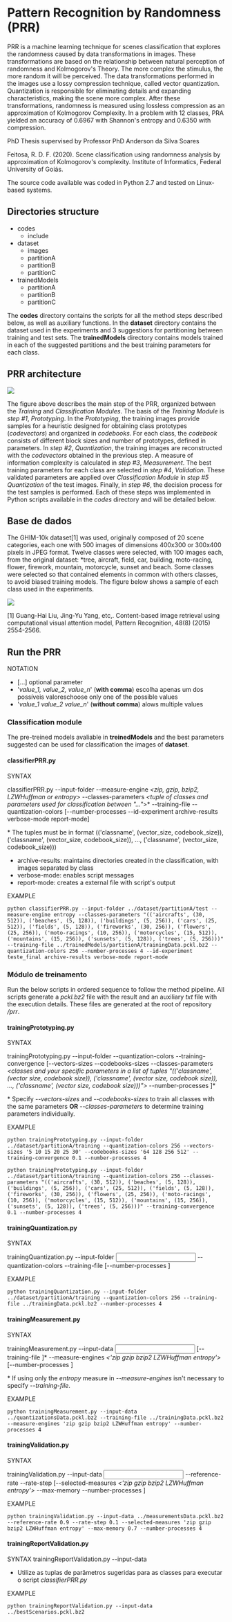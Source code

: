 # Pattern Recognition by Randomness (PRR)
PRR is a machine learning technique for scenes classification that explores the randomness caused by data transformations in images. These transformations are based on the relationship between natural perception of randomness and Kolmogorov's Theory. The more complex the stimulus, the more random it will be perceived. The data transformations performed in the images use a lossy compression technique, called vector quantization. Quantization is responsible for eliminating details and expanding characteristics, making the scene more complex. After these transformations, randomness is measured using lossless compression as an approximation of Kolmogorov Complexity. In a problem with 12 classes, PRA yielded an accuracy of 0.6967 with Shannon's entropy and 0.6350 with compression.

PhD Thesis supervised by Professor PhD Anderson da Silva Soares

Feitosa, R. D. F. (2020). Scene classification using randomness analysis by approximation of Kolmogorov's complexity. Institute of Informatics, Federal University of Goiás.

The source code available was coded in Python 2.7 and tested on Linux-based systems.

## Directories structure
- codes
  - include
- dataset
   - images
   - partitionA
   - partitionB
   - partitionC
- trainedModels
   - partitionA
   - partitionB
   - partitionC
   
The **codes** directory contains the scripts for all the method steps described below, as well as auxiliary functions. In the **dataset** directory contains the dataset used in the experiments and 3 suggestions for partitioning between training and test sets. The **trainedModels** directory contains models trained in each of the suggested partitions and the best training parameters for each class.

## PRR architecture
![](https://github.com/rdffeitosa/prr/blob/master/prr.png)

The figure above describes the main step of the PRR, organized between the *Training* and *Classification Modules*. The basis of the *Training Module* is *step #1*, *Prototyping*. In the *Prototyping*, the training images provide samples for a heuristic designed for obtaining class prototypes (*codevectors*) and organized in *codebooks*. For each class, the *codebook* consists of different block sizes and number of prototypes, defined in parameters. In *step #2*, *Quantization*, the training images are reconstructed with the *codevectors* obtained in the previous step. A measure of information complexity is calculated in *step #3*, *Measurement*. The best training parameters for each class are selected in *step #4*, *Validation*. These validated parameters are applied over *Classification Module* in *step #5 Quantization* of the test images. Finally, in *step #6*, the decision process for the test samples is performed. Each of these steps was implemented in Python scripts available in the *codes* directory and will be detailed below.

## Base de dados
The GHIM-10k dataset[1] was used, originally composed of 20 scene categories, each one with 500 images of dimensions 400x300 or 300x400 pixels in JPEG format. Twelve classes were selected, with 100 images each, from the original dataset: *tree, aircraft, field, car, building, moto-racing, flower, firework, mountain, motorcycle, sunset and beach. Some classes were selected so that contained elements in common with others classes, to avoid biased training models. The figure below shows a sample of each class used in the experiments.

![](https://github.com/rdffeitosa/prr/blob/master/dataset/dataset.png)

[1] Guang-Hai Liu, Jing-Yu Yang, etc,. Content-based image retrieval using computational visual attention model, Pattern Recognition, 48(8) (2015) 2554-2566.

## Run the PRR

NOTATION
- [...] optional parameter
- '*value_1, value_2, value_n*' (**with comma**) escolha apenas um dos possíveis valoreschoose only one of the possible values
- '*value_1 value_2 value_n*' (**without comma**) alows multiple values

### Classification module
The pre-treined models avaliable in **treinedModels** and the best parameters suggested can be used for classification the images of **dataset**.

#### classifierPRR.py
SYNTAX

classifierPRR.py --input-folder *<folder path with images for classification>* --measure-engine *<zip, gzip, bzip2, LZWHuffman or entropy>* --classes-parameters *<tuple of classes and parameters used for classification between "..."*>* --training-file *<training data file>* --quantization-colors *<number of colors>* [--number-processes *<number of parallel processes>* --id-experiment *<identification of experiments>* archive-results verbose-mode report-mode]

\* The tuples must be in format (('classname', (vector_size, codebook_size)), ('classname', (vector_size, codebook_size)), ..., ('classname', (vector_size, codebook_size)))

- archive-results: maintains directories created in the classification, with images separated by class
- verbose-mode: enables script messages
- report-mode: creates a external file with script's output

EXAMPLE

```
python classifierPRR.py --input-folder ../dataset/partitionA/test --measure-engine entropy --classes-parameters "(('aircrafts', (30, 512)), ('beaches', (5, 128)), ('buildings', (5, 256)), ('cars', (25, 512)), ('fields', (5, 128)), ('fireworks', (30, 256)), ('flowers', (25, 256)), ('moto-racings', (10, 256)), ('motorcycles', (15, 512)), ('mountains', (15, 256)), ('sunsets', (5, 128)), ('trees', (5, 256)))" --training-file ../trainedModels/partitionA/trainingData.pckl.bz2 --quantization-colors 256 --number-processes 4 --id-experiment teste_final archive-results verbose-mode report-mode
```

### Módulo de treinamento

Run the below scripts in ordered sequence to follow the method pipeline. All scripts generate a *pckl.bz2* file with the result and an auxiliary *txt* file with the execution details. These files are generated at the root of repository */prr*.

#### trainingPrototyping.py
SYNTAX

trainingPrototyping.py --input-folder *<folder path with images for training>* --quantization-colors *<number of colors>* --training-convergence *<convergence value>* [--vectors-sizes *<vectors sizes>* --codebooks-sizes *<number of symbols>* --classes-parameters *<classes and your specific parameters in a list of tuples "(('classname', (vector size, codebook size)), ('classname', (vector size, codebook size)), ..., ('classname', (vector size, codebook size)))">* --number-processes *<number of parallel processes>*]*
  
\* Specify *--vectors-sizes* and *--codebooks-sizes* to train all classes with the same parameters **OR** *--classes-parameters* to determine training parameters individually.

EXAMPLE

```
python trainingPrototyping.py --input-folder ../dataset/partitionA/training --quantization-colors 256 --vectors-sizes '5 10 15 20 25 30' --codebooks-sizes '64 128 256 512' --training-convergence 0.1 --number-processes 4
```
```
python trainingPrototyping.py --input-folder ../dataset/partitionA/training --quantization-colors 256 --classes-parameters "(('aircrafts', (30, 512)), ('beaches', (5, 128)), ('buildings', (5, 256)), ('cars', (25, 512)), ('fields', (5, 128)), ('fireworks', (30, 256)), ('flowers', (25, 256)), ('moto-racings', (10, 256)), ('motorcycles', (15, 512)), ('mountains', (15, 256)), ('sunsets', (5, 128)), ('trees', (5, 256)))" --training-convergence 0.1 --number-processes 4
```

#### trainingQuantization.py
SYNTAX

trainingQuantization.py --input-folder *<input folder with images for quantization>* --quantization-colors *<number of colors>* --training-file *<training data file>* [--number-processes *<number of parallel processes>*]

EXAMPLE

```
python trainingQuantization.py --input-folder ../dataset/partitionA/training --quantization-colors 256 --training-file ../trainingData.pckl.bz2 --number-processes 4
```

#### trainingMeasurement.py
SYNTAX

trainingMeasurement.py --input-data *<input with quantizations data file>* [--training-file *<training data file>*]* --measure-engines *<'zip gzip bzip2 LZWHuffman entropy'>* [--number-processes *<number of parallel processes>*]
  
\* If using only the *entropy* measure in *--measure-engines* isn't necessary to specify *--training-file*.

EXAMPLE

```
python trainingMeasurement.py --input-data ../quantizationsData.pckl.bz2 --training-file ../trainingData.pckl.bz2 --measure-engines 'zip gzip bzip2 LZWHuffman entropy' --number-processes 4
```

#### trainingValidation.py
SYNTAX

trainingValidation.py --input-data *<input measures data file>* --reference-rate *<minimum accuracy desired>* --rate-step *<step of decreasing of the reference rate for scrap round>* [--selected-measures *<'zip gzip bzip2 LZWHuffman entropy'>* --max-memory *<maximum amount of memory to be used>* --number-processes *<number of parallel processes>*]

EXAMPLE

```
python trainingValidation.py --input-data ../measurementsData.pckl.bz2 --reference-rate 0.9 --rate-step 0.1 --selected-measures 'zip gzip bzip2 LZWHuffman entropy' --max-memory 0.7 --number-processes 4
```

#### trainingReportValidation.py

SYNTAX
trainingReportValidation.py --input-data *<file with best scenarios>*
  
* Utilize as tuplas de parâmetros sugeridas para as classes para executar o script *classifierPRR.py*

EXAMPLE

```
python trainingReportValidation.py --input-data ../bestScenarios.pckl.bz2
```

